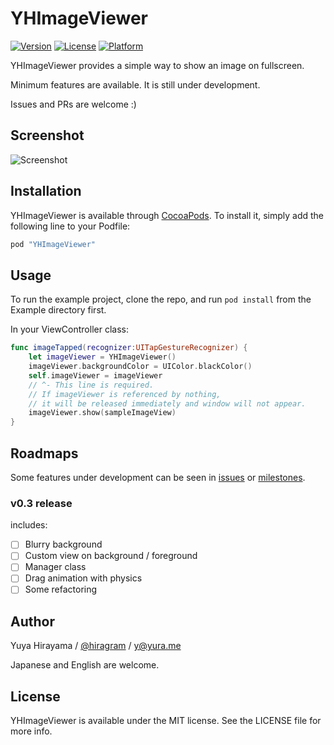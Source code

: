 # YHImageViewer

[![Version](https://img.shields.io/cocoapods/v/YHImageViewer.svg?style=flat)](http://cocoapods.org/pods/YHImageViewer)
[![License](https://img.shields.io/cocoapods/l/YHImageViewer.svg?style=flat)](http://cocoapods.org/pods/YHImageViewer)
[![Platform](https://img.shields.io/cocoapods/p/YHImageViewer.svg?style=flat)](http://cocoapods.org/pods/YHImageViewer)

YHImageViewer provides a simple way to show an image on fullscreen.

Minimum features are available. It is still under development.

Issues and PRs are welcome :)

## Screenshot

![Screenshot](https://raw.githubusercontent.com/wiki/hiragram/YHImageViewer/images/screenshot.gif)

## Installation

YHImageViewer is available through [CocoaPods](http://cocoapods.org). To install
it, simply add the following line to your Podfile:

```ruby
pod "YHImageViewer"
```

## Usage

To run the example project, clone the repo, and run `pod install` from the Example directory first.

In your ViewController class:

```swift
func imageTapped(recognizer:UITapGestureRecognizer) {
    let imageViewer = YHImageViewer()
    imageViewer.backgroundColor = UIColor.blackColor()
    self.imageViewer = imageViewer
    // ^- This line is required. 
    // If imageViewer is referenced by nothing, 
    // it will be released immediately and window will not appear.
    imageViewer.show(sampleImageView)
}
```

## Roadmaps

Some features under development can be seen in [issues](./issues) or [milestones](./milestones).

### v0.3 release

includes:

- [ ] Blurry background
- [ ] Custom view on background / foreground
- [ ] Manager class
- [ ] Drag animation with physics
- [ ] Some refactoring

## Author

Yuya Hirayama / [@hiragram](http://twitter.com/hiragram) / y@yura.me

Japanese and English are welcome.

## License

YHImageViewer is available under the MIT license. See the LICENSE file for more info.
